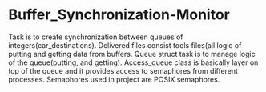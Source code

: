 # Buffer_Synchronization-Monitor
Task is to create synchronization between queues of integers(car_destinations). 
Delivered files consist tools files(all logic of putting and getting data from buffers.
Queue struct task is to manage logic of the queue(putting, and getting).
Access_queue class is basically layer on top of the queue and it provides access to semaphores from different processes.
Semaphores used in project are POSIX semaphores.

